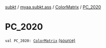[subkt](../../index.md) / [myaa.subkt.ass](../index.md) / [ColorMatrix](index.md) / [PC_2020](./-p-c_2020.md)

# PC_2020

`val PC_2020: `[`ColorMatrix`](index.md) [(source)](https://github.com/Myaamori/SubKt/blob/0.1.13/src/main/kotlin/myaa/subkt/ass/parser.kt#L728)